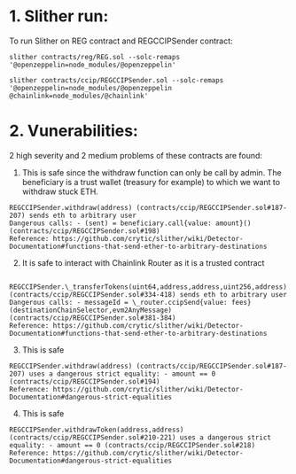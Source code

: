 # 1. Slither run:

To run Slither on REG contract and REGCCIPSender contract:

```
slither contracts/reg/REG.sol --solc-remaps '@openzeppelin=node_modules/@openzeppelin'
```

```
slither contracts/ccip/REGCCIPSender.sol --solc-remaps '@openzeppelin=node_modules/@openzeppelin @chainlink=node_modules/@chainlink'
```

# 2. Vunerabilities:

2 high severity and 2 medium problems of these contracts are found:

1. This is safe since the withdraw function can only be call by admin. The beneficiary is a trust wallet (treasury for example) to which we want to withdraw stuck ETH.

```
REGCCIPSender.withdraw(address) (contracts/ccip/REGCCIPSender.sol#187-207) sends eth to arbitrary user
Dangerous calls: - (sent) = beneficiary.call{value: amount}() (contracts/ccip/REGCCIPSender.sol#198)
Reference: https://github.com/crytic/slither/wiki/Detector-Documentation#functions-that-send-ether-to-arbitrary-destinations
```

2. It is safe to interact with Chainlink Router as it is a trusted contract

```

REGCCIPSender.\_transferTokens(uint64,address,address,uint256,address) (contracts/ccip/REGCCIPSender.sol#334-418) sends eth to arbitrary user
Dangerous calls: - messageId = \_router.ccipSend{value: fees}(destinationChainSelector,evm2AnyMessage) (contracts/ccip/REGCCIPSender.sol#381-384)
Reference: https://github.com/crytic/slither/wiki/Detector-Documentation#functions-that-send-ether-to-arbitrary-destinations
```

3. This is safe

```
REGCCIPSender.withdraw(address) (contracts/ccip/REGCCIPSender.sol#187-207) uses a dangerous strict equality: - amount == 0 (contracts/ccip/REGCCIPSender.sol#194)
Reference: https://github.com/crytic/slither/wiki/Detector-Documentation#dangerous-strict-equalities
```

4.  This is safe

```
REGCCIPSender.withdrawToken(address,address) (contracts/ccip/REGCCIPSender.sol#210-221) uses a dangerous strict equality: - amount == 0 (contracts/ccip/REGCCIPSender.sol#218)
Reference: https://github.com/crytic/slither/wiki/Detector-Documentation#dangerous-strict-equalities
```
